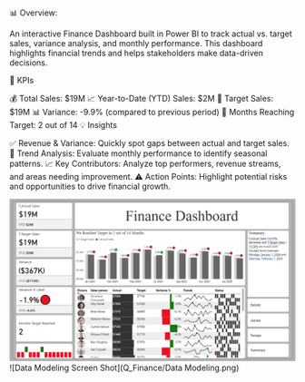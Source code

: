 📊 Overview:

An interactive Finance Dashboard built in Power BI to track actual vs. target sales, variance analysis, and monthly performance. This dashboard highlights financial trends and helps stakeholders make data-driven decisions.

📌 KPIs

💰 Total Sales: $19M
📈 Year-to-Date (YTD) Sales: $2M
🎯 Target Sales: $19M
📊 Variance: -9.9% (compared to previous period)
📅 Months Reaching Target: 2 out of 14
💡 Insights

✅ Revenue & Variance: Quickly spot gaps between actual and target sales.
🔎 Trend Analysis: Evaluate monthly performance to identify seasonal patterns.
📈 Key Contributors: Analyze top performers, revenue streams, and areas needing improvement.
⚠️ Action Points: Highlight potential risks and opportunities to drive financial growth.

![Dashboard Screen Shot](Q_Finance/Dashboard.png)
![Data Modeling Screen Shot](Q_Finance/Data Modeling.png)
